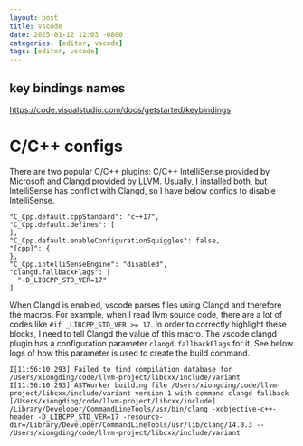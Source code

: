 ```yaml
---
layout: post
title: Vscode
date: 2025-01-12 12:03 -0800
categories: [editor, vscode]
tags: [editor, vscode]
---
```


## key bindings names

https://code.visualstudio.com/docs/getstarted/keybindings

# C/C++ configs

There are two popular C/C++ plugins: C/C++ IntelliSense provided by Microsoft
and Clangd provided by LLVM. Usually, I installed both, but IntelliSense has
conflict with Clangd, so I have below configs to disable IntelliSense.

```
"C_Cpp.default.cppStandard": "c++17",
"C_Cpp.default.defines": [
],
"C_Cpp.default.enableConfigurationSquiggles": false,
"[cpp]": {
},
"C_Cpp.intelliSenseEngine": "disabled",
"clangd.fallbackFlags": [
  "-D_LIBCPP_STD_VER=17"
]
```

When Clangd is enabled, vscode parses files using Clangd and therefore the
macros. For example, when I read llvm source code, there are a lot of codes
like `#if _LIBCPP_STD_VER >= 17`. In order to correctly highlight these blocks,
I need to tell Clangd the value of this macro. The vscode clangd plugin has a
configuration parameter `clangd.fallbackFlags` for it. See below logs of how
this parameter is used to create the build command.

```
I[11:56:10.293] Failed to find compilation database for /Users/xiongding/code/llvm-project/libcxx/include/variant
I[11:56:10.293] ASTWorker building file /Users/xiongding/code/llvm-project/libcxx/include/variant version 1 with command clangd fallback
[/Users/xiongding/code/llvm-project/libcxx/include]
/Library/Developer/CommandLineTools/usr/bin/clang -xobjective-c++-header -D_LIBCPP_STD_VER=17 -resource-dir=/Library/Developer/CommandLineTools/usr/lib/clang/14.0.3 -- /Users/xiongding/code/llvm-project/libcxx/include/variant
```
